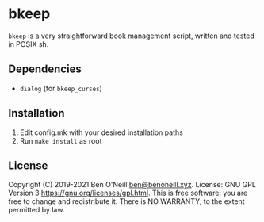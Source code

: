 # bkeep

`bkeep` is a very straightforward book management script, written and tested in
POSIX sh.

## Dependencies

* `dialog` (for `bkeep_curses`)

## Installation

1. Edit config.mk with your desired installation paths
2. Run `make install` as root

## License

Copyright (C) 2019-2021 Ben O'Neill <ben@benoneill.xyz>. License: GNU
GPL Version 3 <https://gnu.org/licenses/gpl.html>. This is free
software: you are free to change and redistribute it. There is NO
WARRANTY, to the extent permitted by law.
